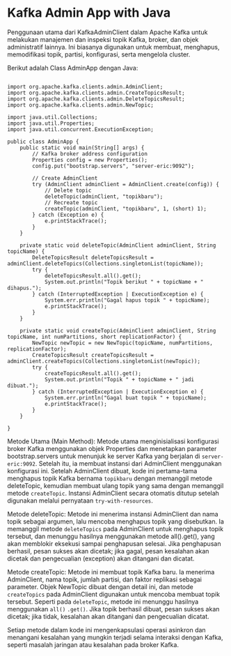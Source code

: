 # Kafka Admin App with Java

Penggunaan utama dari KafkaAdminClient dalam Apache Kafka untuk melakukan manajemen dan inspeksi topik Kafka, broker, dan objek administratif lainnya. Ini biasanya digunakan untuk membuat, menghapus, memodifikasi topik, partisi, konfigurasi, serta mengelola cluster.

Berikut adalah Class AdminApp dengan Java:

```

import org.apache.kafka.clients.admin.AdminClient;
import org.apache.kafka.clients.admin.CreateTopicsResult;
import org.apache.kafka.clients.admin.DeleteTopicsResult;
import org.apache.kafka.clients.admin.NewTopic;

import java.util.Collections;
import java.util.Properties;
import java.util.concurrent.ExecutionException;

public class AdminApp {
    public static void main(String[] args) {
        // Kafka broker address configuration
        Properties config = new Properties();
        config.put("bootstrap.servers", "server-eric:9092");

        // Create AdminClient
        try (AdminClient adminClient = AdminClient.create(config)) {
            // Delete topic
            deleteTopic(adminClient, "topikbaru");
            // Recreate topic
            createTopic(adminClient, "topikbaru", 1, (short) 1);
        } catch (Exception e) {
            e.printStackTrace();
        }
    }

    private static void deleteTopic(AdminClient adminClient, String topicName) {
        DeleteTopicsResult deleteTopicsResult = adminClient.deleteTopics(Collections.singletonList(topicName));
        try {
            deleteTopicsResult.all().get();
            System.out.println("Topik berikut " + topicName + " dihapus.");
        } catch (InterruptedException | ExecutionException e) {
            System.err.println("Gagal hapus topik " + topicName);
            e.printStackTrace();
        }
    }

    private static void createTopic(AdminClient adminClient, String topicName, int numPartitions, short replicationFactor) {
        NewTopic newTopic = new NewTopic(topicName, numPartitions, replicationFactor);
        CreateTopicsResult createTopicsResult = adminClient.createTopics(Collections.singletonList(newTopic));
        try {
            createTopicsResult.all().get();
            System.out.println("Topik " + topicName + " jadi dibuat.");
        } catch (InterruptedException | ExecutionException e) {
            System.err.println("Gagal buat topik " + topicName);
            e.printStackTrace();
        }
    }

}
```

Metode Utama (Main Method): Metode utama menginisialisasi konfigurasi broker Kafka menggunakan objek Properties dan menetapkan parameter bootstrap.servers untuk menunjuk ke server Kafka yang berjalan di ```server-eric:9092```. Setelah itu, ia membuat instansi dari AdminClient menggunakan konfigurasi ini. Setelah AdminClient dibuat, kode ini pertama-tama menghapus topik Kafka bernama ```topikbaru``` dengan memanggil metode deleteTopic, kemudian membuat ulang topik yang sama dengan memanggil metode ```createTopic```. Instansi AdminClient secara otomatis ditutup setelah digunakan melalui pernyataan ```try-with-resources```.

Metode deleteTopic: Metode ini menerima instansi AdminClient dan nama topik sebagai argumen, lalu mencoba menghapus topik yang disebutkan. Ia memanggil metode ```deleteTopics``` pada AdminClient untuk menghapus topik tersebut, dan menunggu hasilnya menggunakan metode all().get(), yang akan memblokir eksekusi sampai penghapusan selesai. Jika penghapusan berhasil, pesan sukses akan dicetak; jika gagal, pesan kesalahan akan dicetak dan pengecualian (exception) akan ditangani dan dicatat.

Metode createTopic: Metode ini membuat topik Kafka baru. Ia menerima AdminClient, nama topik, jumlah partisi, dan faktor replikasi sebagai parameter. Objek NewTopic dibuat dengan detail ini, dan metode ```createTopics``` pada AdminClient digunakan untuk mencoba membuat topik tersebut. Seperti pada ```deleteTopic```, metode ini menunggu hasilnya menggunakan ```all()``` ```.get()```. Jika topik berhasil dibuat, pesan sukses akan dicetak; jika tidak, kesalahan akan ditangani dan pengecualian dicatat.

Setiap metode dalam kode ini mengenkapsulasi operasi asinkron dan menangani kesalahan yang mungkin terjadi selama interaksi dengan Kafka, seperti masalah jaringan atau kesalahan pada broker Kafka.

